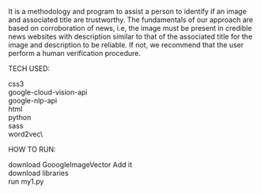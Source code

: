 It is a methodology and program to assist a person to identify if an image and associated title are trustworthy. The fundamentals of our approach are based on corroboration of news, i.e, the image must be present in credible news websites with description similar to that of the associated title for the image and description to be reliable. If not, we recommend that the user perform a human verification procedure.

TECH USED:

css3\
google-cloud-vision-api\
google-nlp-api\
html\
python\
sass\
word2vec\

HOW TO RUN:

download GooogleImageVector Add it\
download libraries\
run my1.py

